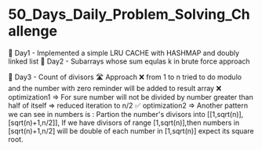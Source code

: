 # 50_Days_Daily_Problem_Solving_Challenge

📆 Day1 - Implemented a simple LRU CACHE with HASHMAP and doubly linked list
📆 Day2 - Subarrays whose sum equlas k in brute force approach

📆 Day3 - Count of divisors
 🛣️ Approach 
  ❌ from 1 to n tried to do modulo and the number with zero reminder will be added to result array
  ❌ optimization1 => For sure number will not be divided by number greater than half of itself => reduced iteration to n/2
  ✅ optimization2 => Another pattern we can see in numbers is : Partion the  number's divisors into [[1,sqrt(n)],[sqrt(n)+1,n/2]],  If we have divisors of range [1,sqrt(n)],then numbers in 
   [sqrt(n)+1,n/2] will be double of each number in [1,sqrt(n)] expect its square root.
